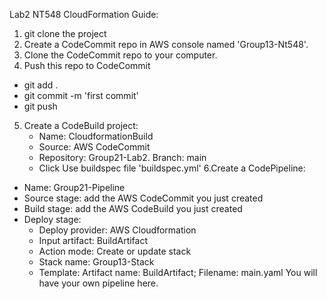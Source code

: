 Lab2
NT548 CloudFormation Guide:
1. git clone the project
2. Create a CodeCommit repo in AWS console named 'Group13-Nt548'.
3. Clone the CodeCommit repo to your computer.
4. Push this repo to CodeCommit
- git add .
- git commit -m 'first commit'
- git push
5. Create a CodeBuild project:
   - Name: CloudformationBuild
   - Source: AWS CodeCommit
   - Repository: Group21-Lab2. Branch: main
   - Click Use buildspec file 'buildspec.yml'
6.Create a CodePipeline:
  - Name: Group21-Pipeline
  - Source stage: add the AWS CodeCommit you just created
  - Build stage: add the AWS CodeBuild you just created
  - Deploy stage:
      + Deploy provider: AWS Cloudformation
      + Input artifact: BuildArtifact
      + Action mode: Create or update stack
      + Stack name: Group13-Stack
      + Template: Artifact name: BuildArtifact; Filename: main.yaml
You will have your own pipeline here.
